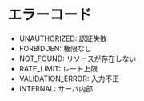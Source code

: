 # エラーコード

- UNAUTHORIZED: 認証失敗
- FORBIDDEN: 権限なし
- NOT_FOUND: リソースが存在しない
- RATE_LIMIT: レート上限
- VALIDATION_ERROR: 入力不正
- INTERNAL: サーバ内部